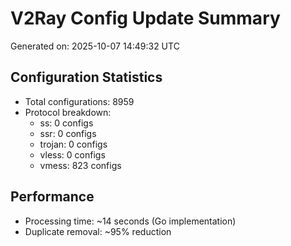 # V2Ray Config Update Summary
Generated on: 2025-10-07 14:49:32 UTC

## Configuration Statistics
- Total configurations: 8959
- Protocol breakdown:
  - ss: 0 configs
  - ssr: 0 configs
  - trojan: 0 configs
  - vless: 0 configs
  - vmess: 823 configs

## Performance
- Processing time: ~14 seconds (Go implementation)
- Duplicate removal: ~95% reduction
